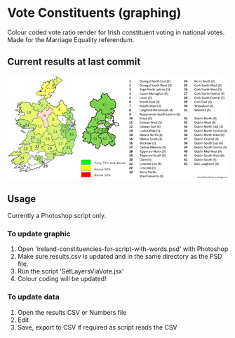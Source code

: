 # Vote Constituents (graphing)

Colour coded vote ratio render for Irish constituent voting in national votes. Made for the Marriage Equality referendum.

## Current results at last commit

![#MarRef](https://github.com/digithree/vote-constituents/raw/master/vote-with-names.png "#MarRef")

## Usage

Currently a Photoshop script only.

### To update graphic

1. Open 'ireland-constituencies-for-script-with-words.psd' with Photoshop
2. Make sure results.csv is updated and in the same directory as the PSD file.
3. Run the script 'SetLayersViaVote.jsx'
4. Colour coding will be updated!

### To update data

1. Open the results CSV or Numbers file
2. Edit
3. Save, export to CSV if required as script reads the CSV

